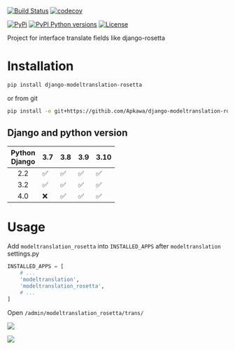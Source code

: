 [![Build Status](https://travis-ci.org/Apkawa/django-modeltranslation-rosetta.svg?branch=master)](https://travis-ci.org/Apkawa/django-modeltranslation-rosetta)
[![codecov](https://codecov.io/gh/Apkawa/django-modeltranslation-rosetta/branch/master/graph/badge.svg)](https://codecov.io/gh/Apkawa/django-modeltranslation-rosetta)

[![PyPi](https://img.shields.io/pypi/v/django-modeltranslation-rosetta.svg)](https://pypi.python.org/pypi/django-modeltranslation-rosetta)
[![PyPI Python versions](https://img.shields.io/pypi/pyversions/django-modeltranslation-rosetta.svg)](https://pypi.python.org/pypi/django-modeltranslation-rosetta)
[![License](https://img.shields.io/badge/license-MIT-blue.svg)](LICENSE)

Project for interface translate fields like django-rosetta

# Installation

```bash
pip install django-modeltranslation-rosetta

```

or from git

```bash
pip install -e git+https://githib.com/Apkawa/django-modeltranslation-rosetta.git#egg=django-modeltranslation-rosetta
```

## Django and python version

| Python<br/>Django | 3.7 | 3.8 | 3.9 | 3.10 |
|:-----------------:|-----|-----|-----|------|
|        2.2        | ✅   | ✅  | ✅   | ✅   |
|        3.2        | ✅   | ✅  | ✅   | ✅   |
|        4.0        | ❌   | ✅  | ✅   | ✅   |

# Usage

Add `modeltranslation_rosetta` into `INSTALLED_APPS` after `modeltranslation`
settings.py

```python
INSTALLED_APPS = [
    # ...
    'modeltranslation',
    'modeltranslation_rosetta',
    # ...
]
```

Open `/admin/modeltranslation_rosetta/trans/`

![](docs/source/images/import_export_all_models.png)

![](docs/source/images/import_export_model.png)
